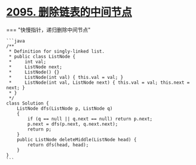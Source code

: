 # [2095. 删除链表的中间节点](https://leetcode.cn/problems/delete-the-middle-node-of-a-linked-list/description/?envType=study-plan-v2&envId=leetcode-75)

=== "快慢指针，递归删除中间节点"

    ```java
    /**
     * Definition for singly-linked list.
     * public class ListNode {
     *     int val;
     *     ListNode next;
     *     ListNode() {}
     *     ListNode(int val) { this.val = val; }
     *     ListNode(int val, ListNode next) { this.val = val; this.next = next; }
     * }
     */
    class Solution {
        ListNode dfs(ListNode p, ListNode q)
        {
            if (q == null || q.next == null) return p.next;
            p.next = dfs(p.next, q.next.next);
            return p;
        }
        public ListNode deleteMiddle(ListNode head) {
            return dfs(head, head);
        }
    }
    ```